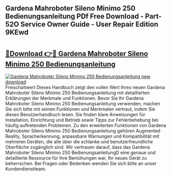 ## Gardena Mahroboter Sileno Minimo 250 Bedienungsanleitung PDf Free Download - Part-52O Service Owner Guide - User Repair Edition 9KEwd

# <h2><a href="http://df62i9.blite.top/?on=Gardena+Mahroboter+Sileno+Minimo+250+Bedienungsanleitung">🔗Download 👉🔴 Gardena Mahroboter Sileno Minimo 250 Bedienungsanleitung</a></h2>

[![Gardena Mahroboter Sileno Minimo 250 Bedienungsanleitung new download](https://i.imgur.com/lujVjoI.png)](http://df62i9.blite.top/?on=Gardena+Mahroboter+Sileno+Minimo+250+Bedienungsanleitung)
Freischaltwert Dieses Handbuch zeigt den vollen Wert Ihres neuen Gardena Mahroboter Sileno Minimo 250 Bedienungsanleitung mit detaillierten Erklärungen der Merkmale und Funktionen. Bevor Sie Ihr Gardena Mahroboter Sileno Minimo 250 Bedienungsanleitung verwenden, machen Sie sich bitte mit seinen Funktionen und Merkmalen vertraut, indem Sie dieses Benutzerhandbuch lesen. Sie finden klare Anweisungen für Installation, Einrichtung und Betrieb sowie Tipps zur Fehlerbehebung bei häufig auftretenden Problemen. Zu den erweiterten Funktionen von Gardena Mahroboter Sileno Minimo 250 Bedienungsanleitung gehören Augmented Reality, Spracherkennung, anpassbare Warnungen und Kompatibilität mit mehreren Geräten, die alle über die schlanke und benutzerfreundliche Oberfläche zugänglich sind. Wir vertrauen darauf, dass das Gardena Mahroboter Sileno Minimo 250 BedienungsanleitungD eine genaue und detaillierte Ressource für Ihre Bemühungen war, Ihr neues Gerät zu beherrschen. Bei Fragen oder Bedenken wenden Sie sich bitte an unser Kundendienstteam.
